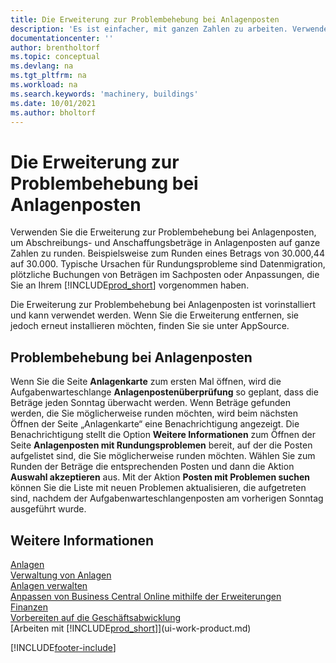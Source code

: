 ```yaml
---
title: Die Erweiterung zur Problembehebung bei Anlagenposten
description: 'Es ist einfacher, mit ganzen Zahlen zu arbeiten. Verwenden Sie diese Erweiterung, um Beträge für Anlagen im Anlagenposten zu runden.'
documentationcenter: ''
author: brentholtorf
ms.topic: conceptual
ms.devlang: na
ms.tgt_pltfrm: na
ms.workload: na
ms.search.keywords: 'machinery, buildings'
ms.date: 10/01/2021
ms.author: bholtorf
---
```

# <a name="the-troubleshooting-fa-ledger-entries-extension"></a>Die Erweiterung zur Problembehebung bei Anlagenposten
Verwenden Sie die Erweiterung zur Problembehebung bei Anlagenposten, um Abschreibungs- und Anschaffungsbeträge in Anlagenposten auf ganze Zahlen zu runden. Beispielsweise zum Runden eines Betrags von 30.000,44 auf 30.000. Typische Ursachen für Rundungsprobleme sind Datenmigration, plötzliche Buchungen von Beträgen im Sachposten oder Anpassungen, die Sie an Ihrem [!INCLUDE[prod_short](includes/prod_short.md)] vorgenommen haben.

Die Erweiterung zur Problembehebung bei Anlagenposten ist vorinstalliert und kann verwendet werden. Wenn Sie die Erweiterung entfernen, sie jedoch erneut installieren möchten, finden Sie sie unter AppSource.

## <a name="troubleshooting-fixed-asset-ledger-entries"></a>Problembehebung bei Anlagenposten
Wenn Sie die Seite **Anlagenkarte** zum ersten Mal öffnen, wird die Aufgabenwarteschlange **Anlagenpostenüberprüfung** so geplant, dass die Beträge jeden Sonntag überwacht werden. Wenn Beträge gefunden werden, die Sie möglicherweise runden möchten, wird beim nächsten Öffnen der Seite „Anlagenkarte“ eine Benachrichtigung angezeigt. Die Benachrichtigung stellt die Option **Weitere Informationen** zum Öffnen der Seite **Anlagenposten mit Rundungsproblemen** bereit, auf der die Posten aufgelistet sind, die Sie möglicherweise runden möchten. Wählen Sie zum Runden der Beträge die entsprechenden Posten und dann die Aktion **Auswahl akzeptieren** aus. Mit der Aktion **Posten mit Problemen suchen** können Sie die Liste mit neuen Problemen aktualisieren, die aufgetreten sind, nachdem der Aufgabenwarteschlangenposten am vorherigen Sonntag ausgeführt wurde.

## <a name="see-also"></a>Weitere Informationen
[Anlagen](fa-manage.md)  
[Verwaltung von Anlagen](fa-manage.md)  
[Anlagen verwalten](fa-how-maintain.md)  
[Anpassen von Business Central Online mithilfe der Erweiterungen](ui-extensions.md)  
[Finanzen](finance.md)  
[Vorbereiten auf die Geschäftsabwicklung](ui-get-ready-business.md)  
[Arbeiten mit [!INCLUDE[prod_short](includes/prod_short.md)]](ui-work-product.md)  


[!INCLUDE[footer-include](includes/footer-banner.md)]



